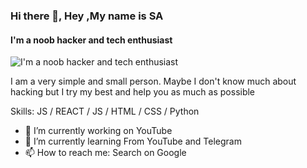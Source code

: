 ### Hi there 👋, Hey ,My name is SA
#### I'm a noob hacker and tech enthusiast 
![I'm a noob hacker and tech enthusiast ](https://i.ibb.co/ypsQ00R/IMG-20231206-224032-706.jpg)

I am a very simple and small person. Maybe I don't know much about hacking but I try my best and help you as much as possible

Skills: JS / REACT / JS / HTML / CSS / Python 

- 🔭 I’m currently working on YouTube  
- 🌱 I’m currently learning From YouTube and Telegram  
- 📫 How to reach me: Search on Google  




